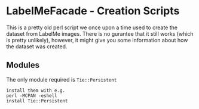 # LabelMeFacade - Creation Scripts

This is a pretty old perl script we once upon a time used to create the dataset from LabelMe images.
There is no gurantee that it still works (which is pretty unlikely), however, it might give you some information
about how the dataset was created.

## Modules

The only module required is `Tie::Persistent`

    install them with e.g.
    perl -MCPAN -eshell
    install Tie::Persistent
